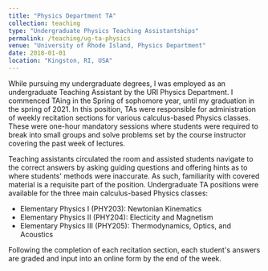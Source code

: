 ```yaml
---
title: "Physics Department TA"
collection: teaching
type: "Undergraduate Physics Teaching Assistantships"
permalink: /teaching/ug-ta-physics
venue: "University of Rhode Island, Physics Department"
date: 2018-01-01
location: "Kingston, RI, USA"
---
```


While pursuing my undergraduate degrees, I was employed as an undergraduate Teaching Assistant by the URI Physics Department. I commenced TAing in the Spring of sophomore year, until my graduation in the spring of 2021. In this position, TAs were responsible for administration of weekly recitation sections for various calculus-based Physics classes. These were one-hour mandatory sessions where students were required to break into small groups and solve problems set by the course instructor covering the past week of lectures. 

Teaching assistants circulated the room and assisted students navigate to the correct answers by asking guiding questions and offering hints as to where students' methods were inaccurate. As such, familiarity with covered material is a requisite part of the position. Undergraduate TA positions were available for the three main calculus-based Physics classes:

- Elementary Physics I (PHY203): Newtonian Kinematics
- Elementary Physics II (PHY204): Electicity and Magnetism
- Elementary Physics III (PHY205): Thermodynamics, Optics, and Acoustics

Following the completion of each recitation section, each student's answers are graded and input into an online form by the end of the week. 